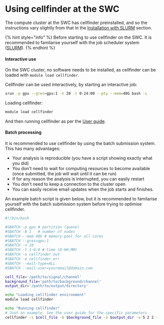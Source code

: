 # Using cellfinder at the SWC

The compute cluster at the SWC has cellfinder preinstalled, and so the instructions vary slightly from that in the [Installation with SLURM](../installation/cluster-installation/slurm.md) section.

{% hint style="info" %}
Before starting to use cellfinder on the SWC. It is recommended to familarise yourself with the job scheduler system \([SLURM](https://slurm.schedmd.com/documentation.html)\).
{% endhint %}

#### Interactive use

On the SWC cluster, no software needs to be installed, as cellfinder can be loaded with `module load cellfinder`.

Cellfinder can be used interactively, by starting an interactive job:

```bash
srun -p gpu --gres=gpu:1 -n 20 -t 0-24:00 --pty --mem=40G bash -i
```

Loading cellfinder:

```bash
module load cellfinder
```

And then running cellfinder as per the [User guide](../user-guide/).

#### Batch processing

It is recommended to use cellfinder by using the batch submission system. This has many advantages:

*  Your analysis is reproducible \(you have a script showing exactly what you did\)
* You don't need to wait for computing resources to become available \(once submitted, the job will wait until it can be run\)
* If for any reason the analysis is interrupted, you can easily restart
* You don't need to keep a connection to the cluster open
* You can easily receive email updates when the job starts and finishes.

An example batch script is given below, but it is recommended to familarise yourself with the batch submission system before trying to optimise cellfinder.

```bash
#!/bin/bash

#SBATCH -p gpu # partition (queue)
#SBATCH -N 1   # number of nodes
#SBATCH --mem 40G # memory pool for all cores
#SBATCH --gres=gpu:1
#SBATCH -n 10
#SBATCH -t 1-0:0 # time (D-HH:MM)
#SBATCH -o cellfinder.out
#SBATCH -e cellfinder.err
#SBATCH --mail-type=ALL
#SBATCH --mail-user=youremail@domain.com

cell_file='/path/to/signal/channel'
background_file='path/to/background/channel'
output_dir='/path/to/output/directory'

echo "Loading cellfinder environment"
module load cellfinder

echo "Running cellfinder"
# Just an example. See the user guide for the specific parameters
cellfinder -s $cell_file -b $background_file -o $output_dir -v 5 2 2 --orientation psl
```



